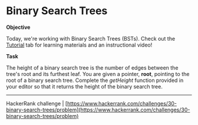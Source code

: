 # Binary Search Trees

**Objective**

Today, we're working with Binary Search Trees (BSTs). Check out the [Tutorial](https://www.hackerrank.com/challenges/30-binary-search-trees/tutorial) tab for learning materials and an instructional video!

**Task**

The height of a binary search tree is the number of edges between the tree's root and its furthest leaf. You are given a pointer, **root**, pointing to the root of a binary search tree. Complete the *getHeight* function provided in your editor so that it returns the height of the binary search tree.

___

HackerRank challenge | [https://www.hackerrank.com/challenges/30-binary-search-trees/problem](https://www.hackerrank.com/challenges/30-binary-search-trees/problem)